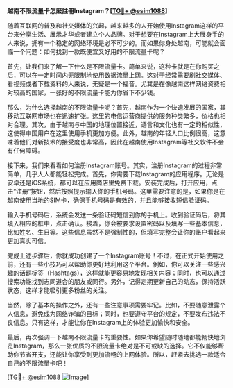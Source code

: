 **越南不限流量卡怎麽註冊Instagram？[[TG💪+ @esim1088](https://t.me/s/esim1088)]**

随着互联网的普及和社交媒体的兴起，越来越多的人开始使用Instagram这样的平台来分享生活、展示才华或者建立个人品牌。对于想要在Instagram上大展身手的人来说，拥有一个稳定的网络环境是必不可少的。而如果你身处越南，可能就会面临一个问题：如何找到一款既便宜又好用的不限流量卡呢？

首先，让我们来了解一下什么是不限流量卡。简单来说，这种卡就是在你购买之后，可以在一定时间内无限制地使用数据流量上网。这对于经常需要刷社交媒体、看视频或者下载资料的人来说，无疑是一个福音。尤其是在像越南这样网络资费相对较高的国家，一张好的不限流量卡能为你省下不少钱。

那么，为什么选择越南的不限流量卡呢？首先，越南作为一个快速发展的国家，其移动互联网市场也在迅速扩张。这里的电信运营商提供的服务种类繁多，价格也相对合理。其次，由于越南与中国的地理位置接近，语言和文化也有一定的相似性，这使得中国用户在这里使用手机更加方便。此外，越南的年轻人口比例很高，这意味着他们对新技术的接受度也非常高，因此在越南使用Instagram等社交软件不会有任何障碍。

接下来，我们来看看如何注册Instagram账号。其实，注册Instagram的过程非常简单，几乎人人都能轻松完成。首先，你需要下载Instagram的应用程序。无论是安卓还是iOS系统，都可以在应用商店里免费下载。安装完成后，打开应用，点击“注册”按钮，然后按照提示输入你的手机号码。这里需要注意的是，如果你是在越南使用当地的SIM卡，确保手机号码是有效的，并且能够接收短信验证码。

输入手机号码后，系统会发送一条验证码短信到你的手机上。收到验证码后，将其填入相应的框中，点击确认。接着，你会被要求设置密码以及填写一些基本信息，比如姓名、生日等。这些信息虽然不是强制性的，但填写完整会让你的账户看起来更加真实可信。

完成上述步骤后，你就成功创建了一个Instagram账号！不过，在正式开始使用之前，还有一些小技巧可以帮助你更好地利用这个平台。例如，你可以关注一些感兴趣的话题标签（Hashtags），这样就能更容易地发现相关内容；同时，也可以通过搜索功能找到志同道合的朋友或同行。另外，记得定期更新自己的动态，保持活跃状态，这样才能吸引更多粉丝的关注。

当然，除了基本的操作之外，还有一些注意事项需要牢记。比如，不要随意泄露个人信息，避免成为网络诈骗的目标；同时，也要遵守平台的规定，不要发布违法不良信息。只有这样，才能让你在Instagram上的体验更加愉快和安全。

最后，再次强调一下越南不限流量卡的重要性。如果你希望随时随地都能畅快地浏览Instagram，那么一张优质的不限流量卡绝对是不可或缺的选择。它不仅能够帮助你节省开支，还能让你享受到更加流畅的上网体验。所以，赶紧去挑选一款适合自己的不限流量卡吧！

[[TG💪+ @esim1088](https://t.me/s/esim1088) ![Image](https://i.postimg.cc/4NQfJmqS/Snipaste-2025-05-13-00-14-12.png)]